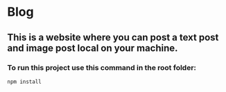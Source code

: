 # Blog

## This is a website where you can post a text post and image post local on your machine.
### To run this project use this command in the root folder:
```bash
npm install
```
